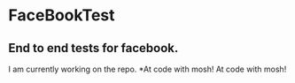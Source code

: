 # FaceBookTest
## End to end tests for facebook.
I am currently working on the repo.
*At code with mosh!
At code with mosh!
